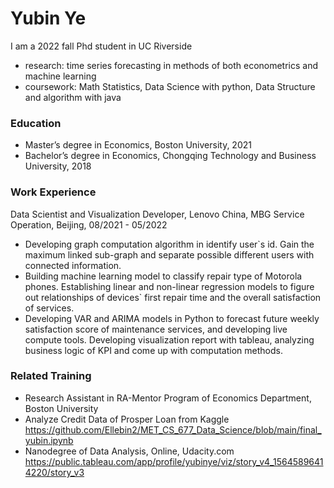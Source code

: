 # Yubin Ye

I am a  2022 fall Phd student in UC Riverside
- research: time series forecasting in methods of both econometrics and machine learning
- coursework: Math Statistics, Data Science with python, Data Structure and algorithm with java

### Education 
- Master’s degree in Economics, Boston University, 2021
- Bachelor’s degree in Economics, Chongqing Technology and Business University, 2018

### Work Experience
Data Scientist and Visualization Developer, Lenovo China, MBG Service Operation, Beijing, 08/2021 - 05/2022
- Developing graph computation algorithm in identify user\`s id. Gain the maximum linked sub-graph and separate possible different users with connected information.
- Building machine learning model to classify repair type of Motorola phones. Establishing linear and non-linear regression models to figure out relationships of devices\` first repair time and the overall satisfaction of services.
- Developing VAR and ARIMA models in Python to forecast future weekly satisfaction score of maintenance services, and developing live compute tools. Developing visualization report with tableau, analyzing business logic of KPI and come up with computation methods.

### Related Training
- Research Assistant in RA-Mentor Program of Economics Department, Boston University
- Analyze Credit Data of Prosper Loan from Kaggle https://github.com/Ellebin2/MET_CS_677_Data_Science/blob/main/final_yubin.ipynb
- Nanodegree of Data Analysis, Online, Udacity.com https://public.tableau.com/app/profile/yubinye/viz/story_v4_15645896414220/story_v3
